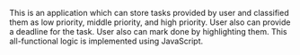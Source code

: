 This is an application which can store tasks provided by user and classified them as low priority, middle priority, and high priority. User also can provide a deadline for the task. User also can mark done by highlighting them. This all-functional logic is implemented using JavaScript.

